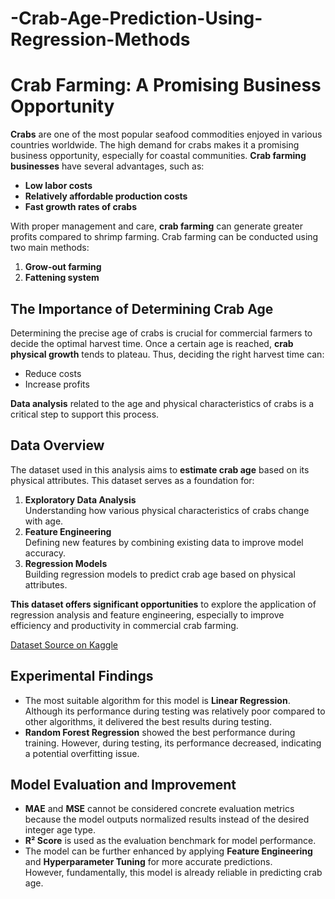 # -Crab-Age-Prediction-Using-Regression-Methods
# Crab Farming: A Promising Business Opportunity

**Crabs** are one of the most popular seafood commodities enjoyed in various countries worldwide. The high demand for crabs makes it a promising business opportunity, especially for coastal communities. **Crab farming businesses** have several advantages, such as:
- **Low labor costs**
- **Relatively affordable production costs**
- **Fast growth rates of crabs**

With proper management and care, **crab farming** can generate greater profits compared to shrimp farming. Crab farming can be conducted using two main methods:
1. **Grow-out farming**
2. **Fattening system**

## The Importance of Determining Crab Age

Determining the precise age of crabs is crucial for commercial farmers to decide the optimal harvest time. Once a certain age is reached, **crab physical growth** tends to plateau. Thus, deciding the right harvest time can:
- Reduce costs
- Increase profits

**Data analysis** related to the age and physical characteristics of crabs is a critical step to support this process.

## Data Overview

The dataset used in this analysis aims to **estimate crab age** based on its physical attributes. This dataset serves as a foundation for:
1. **Exploratory Data Analysis**  
   Understanding how various physical characteristics of crabs change with age.
2. **Feature Engineering**  
   Defining new features by combining existing data to improve model accuracy.
3. **Regression Models**  
   Building regression models to predict crab age based on physical attributes.

**This dataset offers significant opportunities** to explore the application of regression analysis and feature engineering, especially to improve efficiency and productivity in commercial crab farming.

[Dataset Source on Kaggle](https://www.kaggle.com/datasets/sidhus/crab-age-prediction)

## Experimental Findings

- The most suitable algorithm for this model is **Linear Regression**.  
  Although its performance during testing was relatively poor compared to other algorithms, it delivered the best results during testing.
- **Random Forest Regression** showed the best performance during training. However, during testing, its performance decreased, indicating a potential overfitting issue.

## Model Evaluation and Improvement

- **MAE** and **MSE** cannot be considered concrete evaluation metrics because the model outputs normalized results instead of the desired integer age type.
- **R² Score** is used as the evaluation benchmark for model performance.
- The model can be further enhanced by applying **Feature Engineering** and **Hyperparameter Tuning** for more accurate predictions.  
  However, fundamentally, this model is already reliable in predicting crab age.
